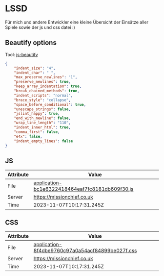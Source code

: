 # LSSD
Für mich und andere Entwickler eine kleine Übersicht der Einsätze aller Spiele sowie der js und css datei :)

<!-- automated -->
## Beautify options
Tool: [js-beautify](https://github.com/beautify-web/js-beautify)
```json
{
    "indent_size": "4",
    "indent_char": " ",
    "max_preserve_newlines": "1",
    "preserve_newlines": true,
    "keep_array_indentation": true,
    "break_chained_methods": true,
    "indent_scripts": "normal",
    "brace_style": "collapse",
    "space_before_conditional": true,
    "unescape_strings": false,
    "jslint_happy": true,
    "end_with_newline": false,
    "wrap_line_length": "110",
    "indent_inner_html": true,
    "comma_first": false,
    "e4x": false,
    "indent_empty_lines": false
}
```

## JS
| Attribute | Value |
| --------- | ----- |
| File      | [application-bc1e6322418464eaf7fc8181db609f30.js](https://missionchief.co.uk/assets/application-bc1e6322418464eaf7fc8181db609f30.js) |
| Server    | https://missionchief.co.uk |
| Time      | 2023-11-07T10:17:31.245Z |

## CSS
| Attribute | Value |
| --------- | ----- |
| File      | [application-8f4dbe9760c97a0a54acf84899be027f.css](https://missionchief.co.uk/assets/application-8f4dbe9760c97a0a54acf84899be027f.css) |
| Server    | https://missionchief.co.uk |
| Time      | 2023-11-07T10:17:31.245Z |
<!-- /automated -->
